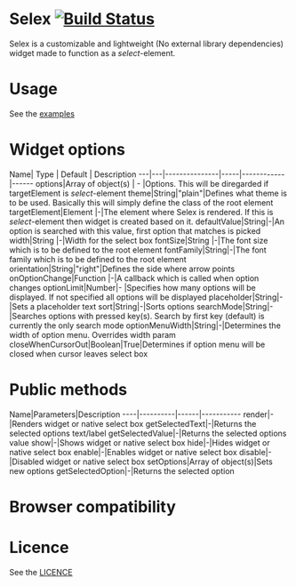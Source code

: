 Selex [![Build Status](https://travis-ci.org/janikoskela/Selex.svg?branch=master)](https://travis-ci.org/janikoskela/Selex)
===============
Selex is a customizable and lightweight (No external library dependencies) widget made to function as a <i>select</i>-element.

Usage
==============
See the <a href="https://github.com/janikoskela/Selex/tree/master/examples">examples</a>

Widget options
===============
Name| Type | Default | Description
---|---|---------------|-----|------------|------
options|Array of object(s) | - |Options. This will be diregarded if targetElement is <i>select</i>-element
theme|String|"plain"|Defines what theme is to be used. Basically this will simply define the class of the root element
targetElement|Element |-|The element where Selex is rendered. If this is <i>select</i>-element then widget is created based on it. 
defaultValue|String|-|An option is searched with this value, first option that matches is picked
width|String |-|Width for the select box
fontSize|String |-|The font size which is to be defined to the root element
fontFamily|String|-|The font family which is to be defined to the root element
orientation|String|"right"|Defines the side where arrow points
onOptionChange|Function |-|A callback which is called when option changes
optionLimit|Number|- |Specifies how many options will be displayed. If not specified all options will be displayed
placeholder|String|-|Sets a placeholder text
sort|String|-|Sorts options
searchMode|String|-|Searches options with pressed key(s). Search by first key (default) is currently the only search mode
optionMenuWidth|String|-|Determines the width of option menu. Overrides width param
closeWhenCursorOut|Boolean|True|Determines if option menu will be closed when cursor leaves select box

Public methods
===============
Name|Parameters|Description
----|----------|------|-----------
render|-|Renders widget or native select box
getSelectedText|-|Returns the selected options text/label
getSelectedValue|-|Returns the selected options value
show|-|Shows widget or native select box
hide|-|Hides widget or native select box
enable|-|Enables widget or native select box
disable|-|Disabled widget or native select box
setOptions|Array of object(s)|Sets new options
getSelectedOption|-|Returns the selected option

Browser compatibility
==============

Licence
=============
See the <a href="https://github.com/janikoskela/SimpleSelectBox/blob/master/LICENSE">LICENCE</a>

